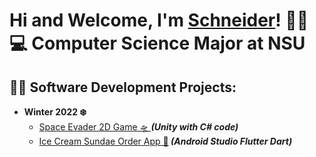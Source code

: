 <h1>Hi and Welcome, I'm <a href="https://www.linkedin.com/in/schneidercjp/">Schneider</a>! 👋🏽 <br/> 💻 Computer Science Major at NSU

<h2>👨‍💻 Software Development Projects:</h2>

- <b>Winter 2022 ❄️</b>
  - [Space Evader 2D Game 🛸 ](https://github.com/SchneiderCJP/NSUEvader) <b><i> (Unity with C# code)</i></b>
  - [Ice Cream Sundae Order App 🍨](https://github.com/SchneiderCJP/IceCreamSundaeMaker-FlutterVersion)<b><i> (Android Studio Flutter Dart)</i></b>
<!--
- <b>Fall 2021 🍂</b>
  - [Celebrity Flashcard Quiz 🗃️](https://github.com/SchneiderCJP)
  - [A Game Tracker 🎲](https://github.com/SchneiderCJP)
-->
